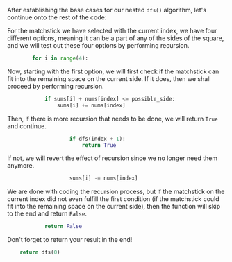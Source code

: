 <!--title={Matchsticks to Square: Completing DFS Implementation}-->

After establishing the base cases for our nested `dfs()` algorithm, let's continue onto the rest of the code:

For the matchstick we have selected with the current index, we have four different options, meaning it can be a part of any of the sides of the square, and we will test out these four options by performing recursion.

```python
		for i in range(4):
```

Now, starting with the first option, we will first check if the matchstick can fit into the remaining space on the current side. If it does, then we shall proceed by performing recursion.

```python
			if sums[i] + nums[index] <= possible_side:
				sums[i] += nums[index]
```

Then, if there is more recursion that needs to be done, we will return `True` and continue.

```python
                    if dfs(index + 1):
                        return True
```
If not, we will revert the effect of recursion since we no longer need them anymore.

```python
                    sums[i] -= nums[index]
```

We are done with coding the recursion process, but if the matchstick on the current index did not even fulfill the first condition (if the matchstick could fit into the remaining space on the current side), then the function will skip to the end and return `False`.

```python
            return False        
```
Don't forget to return your result in the end!

```python
	return dfs(0)
```